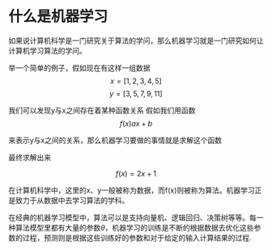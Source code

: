 # 什么是机器学习

如果说计算机科学是一门研究关于算法的学问，那么机器学习就是一门研究如何让计算机学习算法的学问。

举一个简单的例子，假如现在有这样一组数据
$$x=[1,2,3,4,5]$$
$$y=[3,5,7,9,11]$$

我们可以发现y与x之间存在着某种函数关系
假如我们用函数
$$ f(x)ax+b$$

来表示y与x之间的关系，那么机器学习要做的事情就是求解这个函数

最终求解出来

$$f(x) = 2x+1$$

在计算机科学中，这里的x、y一般被称为数据，而f(x)则被称为算法。机器学习正是致力于从数据中去学习算法的学科。

在经典的机器学习模型中，算法可以是支持向量机、逻辑回归、决策树等等。每一种算法模型里都有大量的参数$\theta$，机器学习的训练是不断的根据数据去优化这些参数的过程，预测则是根据这些训练好的参数和对于给定的输入计算结果的过程.